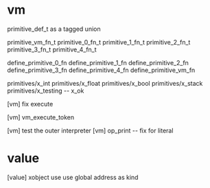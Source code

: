 # vm

primitive_def_t as a tagged union

primitive_vm_fn_t
primitive_0_fn_t
primitive_1_fn_t
primitive_2_fn_t
primitive_3_fn_t
primitive_4_fn_t

define_primitive_0_fn
define_primitive_1_fn
define_primitive_2_fn
define_primitive_3_fn
define_primitive_4_fn
define_primitive_vm_fn

primitives/x_int
primitives/x_float
primitives/x_bool
primitives/x_stack
primitives/x_testing -- x_ok

[vm] fix execute

[vm] vm_execute_token

[vm] test the outer interpreter
[vm] op_print -- fix for literal

# value

[value] xobject use use global address as kind
